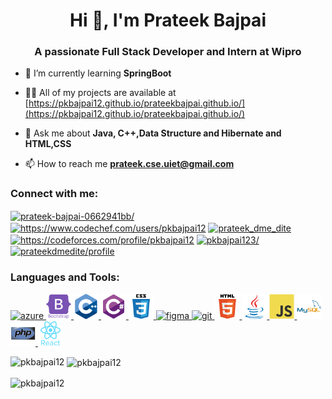 <h1 align="center">Hi 👋, I'm Prateek Bajpai</h1>
<h3 align="center">A passionate Full Stack Developer and Intern at Wipro</h3>


- 🌱 I’m currently learning **SpringBoot**

- 👨‍💻 All of my projects are available at [https://pkbajpai12.github.io/prateekbajpai.github.io/](https://pkbajpai12.github.io/prateekbajpai.github.io/)

- 💬 Ask me about **Java, C++,Data Structure and Hibernate and HTML,CSS**

- 📫 How to reach me **prateek.cse.uiet@gmail.com**


<h3 align="left">Connect with me:</h3>
<p align="left">
<a href="https://linkedin.com/in/prateek-bajpai-0662941bb/" target="blank"><img align="center" src="https://raw.githubusercontent.com/rahuldkjain/github-profile-readme-generator/master/src/images/icons/Social/linked-in-alt.svg" alt="prateek-bajpai-0662941bb/" height="30" width="40" /></a>
<a href="https://www.codechef.com/users/https://www.codechef.com/users/pkbajpai12" target="blank"><img align="center" src="https://cdn.jsdelivr.net/npm/simple-icons@3.1.0/icons/codechef.svg" alt="https://www.codechef.com/users/pkbajpai12" height="30" width="40" /></a>
<a href="https://www.hackerrank.com/prateek_dme_dite" target="blank"><img align="center" src="https://raw.githubusercontent.com/rahuldkjain/github-profile-readme-generator/master/src/images/icons/Social/hackerrank.svg" alt="prateek_dme_dite" height="30" width="40" /></a>
<a href="https://codeforces.com/profile/https://codeforces.com/profile/pkbajpai12" target="blank"><img align="center" src="https://raw.githubusercontent.com/rahuldkjain/github-profile-readme-generator/master/src/images/icons/Social/codeforces.svg" alt="https://codeforces.com/profile/pkbajpai12" height="30" width="40" /></a>
<a href="https://www.leetcode.com/pkbajpai123/" target="blank"><img align="center" src="https://raw.githubusercontent.com/rahuldkjain/github-profile-readme-generator/master/src/images/icons/Social/leet-code.svg" alt="pkbajpai123/" height="30" width="40" /></a>
<a href="https://auth.geeksforgeeks.org/user/prateekdmedite/profile" target="blank"><img align="center" src="https://raw.githubusercontent.com/rahuldkjain/github-profile-readme-generator/master/src/images/icons/Social/geeks-for-geeks.svg" alt="prateekdmedite/profile" height="30" width="40" /></a>
</p>

<h3 align="left">Languages and Tools:</h3>
<p align="left"> <a href="https://azure.microsoft.com/en-in/" target="_blank" rel="noreferrer"> <img src="https://www.vectorlogo.zone/logos/microsoft_azure/microsoft_azure-icon.svg" alt="azure" width="40" height="40"/> </a> <a href="https://getbootstrap.com" target="_blank" rel="noreferrer"> <img src="https://raw.githubusercontent.com/devicons/devicon/master/icons/bootstrap/bootstrap-plain-wordmark.svg" alt="bootstrap" width="40" height="40"/> </a> <a href="https://www.w3schools.com/cpp/" target="_blank" rel="noreferrer"> <img src="https://raw.githubusercontent.com/devicons/devicon/master/icons/cplusplus/cplusplus-original.svg" alt="cplusplus" width="40" height="40"/> </a> <a href="https://www.w3schools.com/cs/" target="_blank" rel="noreferrer"> <img src="https://raw.githubusercontent.com/devicons/devicon/master/icons/csharp/csharp-original.svg" alt="csharp" width="40" height="40"/> </a> <a href="https://www.w3schools.com/css/" target="_blank" rel="noreferrer"> <img src="https://raw.githubusercontent.com/devicons/devicon/master/icons/css3/css3-original-wordmark.svg" alt="css3" width="40" height="40"/> </a> <a href="https://www.figma.com/" target="_blank" rel="noreferrer"> <img src="https://www.vectorlogo.zone/logos/figma/figma-icon.svg" alt="figma" width="40" height="40"/> </a> <a href="https://git-scm.com/" target="_blank" rel="noreferrer"> <img src="https://www.vectorlogo.zone/logos/git-scm/git-scm-icon.svg" alt="git" width="40" height="40"/> </a> <a href="https://www.w3.org/html/" target="_blank" rel="noreferrer"> <img src="https://raw.githubusercontent.com/devicons/devicon/master/icons/html5/html5-original-wordmark.svg" alt="html5" width="40" height="40"/> </a> <a href="https://www.java.com" target="_blank" rel="noreferrer"> <img src="https://raw.githubusercontent.com/devicons/devicon/master/icons/java/java-original.svg" alt="java" width="40" height="40"/> </a> <a href="https://developer.mozilla.org/en-US/docs/Web/JavaScript" target="_blank" rel="noreferrer"> <img src="https://raw.githubusercontent.com/devicons/devicon/master/icons/javascript/javascript-original.svg" alt="javascript" width="40" height="40"/> </a> <a href="https://www.mysql.com/" target="_blank" rel="noreferrer"> <img src="https://raw.githubusercontent.com/devicons/devicon/master/icons/mysql/mysql-original-wordmark.svg" alt="mysql" width="40" height="40"/> </a> <a href="https://www.php.net" target="_blank" rel="noreferrer"> <img src="https://raw.githubusercontent.com/devicons/devicon/master/icons/php/php-original.svg" alt="php" width="40" height="40"/> </a> <a href="https://reactjs.org/" target="_blank" rel="noreferrer"> <img src="https://raw.githubusercontent.com/devicons/devicon/master/icons/react/react-original-wordmark.svg" alt="react" width="40" height="40"/> </a> </p>

<p><img align="left" src="https://github-readme-stats.vercel.app/api/top-langs?username=pkbajpai12&show_icons=true&locale=en&layout=compact" alt="pkbajpai12" /></p>

<p>&nbsp;<img align="center" src="https://github-readme-stats.vercel.app/api?username=pkbajpai12&show_icons=true&locale=en" alt="pkbajpai12" /></p>

<p><img align="center" src="https://github-readme-streak-stats.herokuapp.com/?user=pkbajpai12&" alt="pkbajpai12" /></p>
